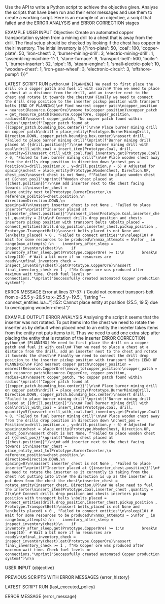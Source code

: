 Use the API to write a Python script to achieve the objective given. Analyse the scripts that have been run and their error messages and use them to create a working script. Here is an example of an objective, a script that failed and the ERROR ANALYSIS and ERROR CORRECTION stages

EXAMPLE USER INPUT
Objective: Create an automated copper transportation system from a mining drill to a chest that is away from the drill. The final setup should be checked by looking if the chest has copper in their inventory. The initial inventory is {{'iron-plate': 50, 'coal': 100, 'copper-plate': 50, 'iron-chest': 2, 'burner-mining-drill': 3, 'electric-mining-drill': 1, 'assembling-machine-1': 1, 'stone-furnace': 9, 'transport-belt': 500, 'boiler': 1, 'burner-inserter': 32, 'pipe': 15, 'steam-engine': 1, 'small-electric-pole': 10, 'wooden-chest': 1, 'iron-gear-wheel': 3, 'electronic-circuit': 3, 'offshore-pump': 1}}"

LATEST SCRIPT RUN
`python\n# [PLANNING] We need to first place the drill on a copper patch and fuel it with coal\n# Then we need to place a chest at a distance from the drill, add an inserter next to the chest and rotate it towards the chest\n# Finally we need to connect the drill drop position to the inserter pickup position with transport belts [END OF PLANNING]\n# Find nearest copper patch\ncopper_position = nearest(Resource.CopperOre)\nmove_to(copper_position)\ncopper_patch = get_resource_patch(Resource.CopperOre, copper_position, radius=10)\nassert copper_patch, "No copper patch found within radius"\nprint(f"Copper patch found at {{copper_patch.bounding_box.center}}")\n\n# Place burner mining drill on copper patch\ndrill = place_entity(Prototype.BurnerMiningDrill, Direction.DOWN, copper_patch.bounding_box.center)\nassert drill, "Failed to place burner mining drill"\nprint(f"Burner mining drill placed at {{drill.position}}")\n\n# Fuel burner mining drill with coal\ndrill_with_coal = insert_item(Prototype.Coal, drill, quantity=5)\nassert drill_with_coal.fuel_inventory.get(Prototype.Coal) > 0, "Failed to fuel burner mining drill"\n\n# Place wooden chest away from the drills drop position in direction down \nchest_pos = Position(x=drill.position.x , y=drill.position.y - 6) # Adjusted for spacing\nchest = place_entity(Prototype.WoodenChest, Direction.UP, chest_pos)\nassert chest is not None, f"Failed to place wooden chest at {{chest_pos}}"\nprint(f"Wooden chest placed at {{chest.position}}")\n\n# add inserter next to the chest facing towards it\ninserter_chest = place_entity_next_to(Prototype.BurnerInserter,\n                                       reference_position=chest.position,\n                                       direction=Direction.DOWN,\n                                       spacing=0)\n\nassert inserter_chest is not None , "Failed to place inserter"\nprint(f"Inserter placed at {{inserter_chest.position}}")\ninsert_item(Prototype.Coal,inserter_chest ,quantity = 2)\n\n# Connect drills drop position and chests inserters pickup position with transport belts \nbelts_placed = connect_entities(drill.drop_position,inserter_chest.pickup_position , Prototype.TransportBelt)\nassert belts_placed is not None and len(belts_placed) > 0 , "Failed to connect entities"\n\nsleep(10) # Wait for some resources to be produced\n\nmax_attempts = 5\nfor _ in range(max_attempts):\n    inventory_after_sleep = inspect_inventory(chest)\n    if inventory_after_sleep.get(Prototype.CopperOre) >= 1:\n        break\n    sleep(10)  # Wait a bit more if no resources are ready\n\nfinal_inventory_check = inspect_inventory(chest).get(Prototype.CopperOre)\nassert final_inventory_check >= 1 , f"No Copper ore was produced after maximum wait time. Check fuel levels or connections."\nprint("Successfully created automated Copper production system!")`

ERROR MESSAGE
Error at lines 37-37: (\'Could not connect transport-belt from x=25.5 y=26.5 to x=25.5 y=19.5.\', \'[string "-- connect_entities.lua..."]:152: Cannot place entity at position (25.5, 19.5) due to overlapping wooden-chest.\')'

EXAMPLE OUTPUT
ERROR ANALYSIS
Analysing the script it seems that the inserter was not rotated. To put items into the chest we need to rotate the inserter as by default when placed next to an entity the inserter takes items from the entity not puts items to it. Thus we need to add one extra step after placing the entity that is rotation of the inserter
ERROR CORRECTION
`python\n# [PLANNING] We need to first place the drill on a copper patch and fuel it with coal\n# Then we need to place a chest at a distance from the drill, add an inserter next to the chest and rotate it towards the chest\n# Finally we need to connect the drill drop position to the inserter pickup position with transport belts [END OF PLANNING]\n# Find nearest copper patch\ncopper_position = nearest(Resource.CopperOre)\nmove_to(copper_position)\ncopper_patch = get_resource_patch(Resource.CopperOre, copper_position, radius=10)\nassert copper_patch, "No copper patch found within radius"\nprint(f"Copper patch found at {{copper_patch.bounding_box.center}}")\n\n# Place burner mining drill on copper patch\ndrill = place_entity(Prototype.BurnerMiningDrill, Direction.DOWN, copper_patch.bounding_box.center)\nassert drill, "Failed to place burner mining drill"\nprint(f"Burner mining drill placed at {{drill.position}}")\n\n# Fuel burner mining drill with coal\ndrill_with_coal = insert_item(Prototype.Coal, drill, quantity=5)\nassert drill_with_coal.fuel_inventory.get(Prototype.Coal) > 0, "Failed to fuel burner mining drill"\n\n# Place wooden chest away from the drills drop position in direction down \nchest_pos = Position(x=drill.position.x , y=drill.position.y - 6) # Adjusted for spacing\nchest = place_entity(Prototype.WoodenChest, Direction.UP, chest_pos)\nassert chest is not None, f"Failed to place wooden chest at {{chest_pos}}"\nprint(f"Wooden chest placed at {{chest.position}}")\n\n# add inserter next to the chest facing towards it\ninserter_chest = place_entity_next_to(Prototype.BurnerInserter,\n                                       reference_position=chest.position,\n                                       direction=Direction.DOWN,\n                                       spacing=0)\n\nassert inserter_chest is not None , "Failed to place inserter"\nprint(f"Inserter placed at {{inserter_chest.position}}")\n# We need to rotate the inserter as it currently is taking from the chest not putting into it\n# The direction is up as the inserter is put down from the chest the chest\ninserter_chest = rotate_entity(inserter_chest, Direction.UP)\n# We also need to fuel the inserter\ninsert_item(Prototype.Coal,inserter_chest ,quantity = 2)\n\n# Connect drills drop position and chests inserters pickup position with transport belts \nbelts_placed = connect_entities(drill.drop_position,inserter_chest.pickup_position , Prototype.TransportBelt)\nassert belts_placed is not None and len(belts_placed) > 0 , "Failed to connect entities"\n\nsleep(10) # Wait for some resources to be produced\n\nmax_attempts = 5\nfor _ in range(max_attempts):\n    inventory_after_sleep = inspect_inventory(chest)\n    if inventory_after_sleep.get(Prototype.CopperOre) >= 1:\n        break\n    sleep(10)  # Wait a bit more if no resources are ready\n\nfinal_inventory_check = inspect_inventory(chest).get(Prototype.CopperOre)\nassert final_inventory_check >= 1 , f"No Copper ore was produced after maximum wait time. Check fuel levels or connections."\nprint("Successfully created automated Copper production system!")\n\n`

USER INPUT
{objective}

PREVIOUS SCRIPTS WITH ERROR MESSAGES
{error_history}

LATEST SCRIPT RUN
{last_executed_policy}

ERROR MESSAGE
{error_message}
